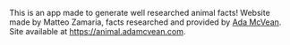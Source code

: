 This is an app made to generate well researched animal facts!
Website made by Matteo Zamaria, facts researched and provided by [Ada McVean](https://adamcvean.wordpress.com/).
Site available at https://animal.adamcvean.com.

